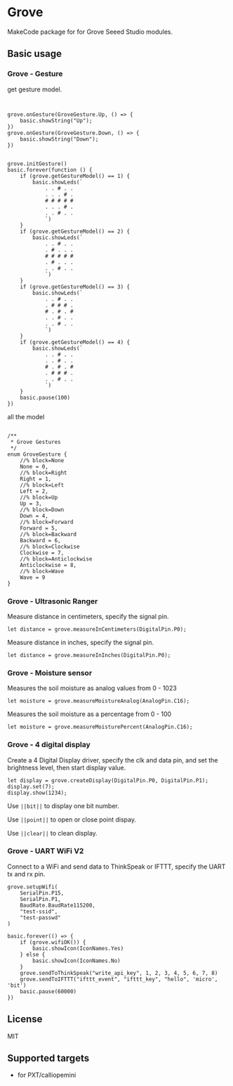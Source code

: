 # Grove

MakeCode package for for Grove Seeed Studio modules.

## Basic usage

### Grove - Gesture

get gesture model.

```blocks


grove.onGesture(GroveGesture.Up, () => {
    basic.showString("Up");
})
grove.onGesture(GroveGesture.Down, () => {
    basic.showString("Down");
})


grove.initGesture()
basic.forever(function () {
    if (grove.getGestureModel() == 1) {
        basic.showLeds(`
            . . # . .
            . . . # .
            # # # # #
            . . . # .
            . . # . .
            `)
    }
    if (grove.getGestureModel() == 2) {
        basic.showLeds(`
            . . # . .
            . # . . .
            # # # # #
            . # . . .
            . . # . .
            `)
    }
    if (grove.getGestureModel() == 3) {
        basic.showLeds(`
            . . # . .
            . # # # .
            # . # . #
            . . # . .
            . . # . .
            `)
    }
    if (grove.getGestureModel() == 4) {
        basic.showLeds(`
            . . # . .
            . . # . .
            # . # . #
            . # # # .
            . . # . .
            `)
    }
    basic.pause(100)
})
```
all the model
```

/**
 * Grove Gestures
 */
enum GroveGesture {
    //% block=None
    None = 0,
    //% block=Right
    Right = 1,
    //% block=Left
    Left = 2,
    //% block=Up
    Up = 3,
    //% block=Down
    Down = 4,
    //% block=Forward
    Forward = 5,
    //% block=Backward
    Backward = 6,
    //% block=Clockwise
    Clockwise = 7,
    //% block=Anticlockwise
    Anticlockwise = 8,
    //% block=Wave
    Wave = 9
}
```

### Grove - Ultrasonic Ranger

Measure distance in centimeters, specify the signal pin.

```blocks
let distance = grove.measureInCentimeters(DigitalPin.P0);
```

Measure distance in inches, specify the signal pin.

```blocks
let distance = grove.measureInInches(DigitalPin.P0);
```

### Grove - Moisture sensor

Measures the soil moisture as analog values from 0 - 1023

```blocks
let moisture = grove.measureMoistureAnalog(AnalogPin.C16);
```

Measures the soil moisture as a percentage from 0 - 100

```blocks
let moisture = grove.measureMoisturePercent(AnalogPin.C16);
```

### Grove - 4 digital display

Create a 4 Digital Display driver, specify the clk and data pin, and set the brightness level, then start display value.

```blocks
let display = grove.createDisplay(DigitalPin.P0, DigitalPin.P1);
display.set(7);
display.show(1234);
```

Use ``||bit||`` to display one bit number.

Use ``||point||`` to open or close point dispay.

Use ``||clear||`` to clean display.

### Grove - UART WiFi V2

Connect to a WiFi and send data to ThinkSpeak or IFTTT, specify the UART tx and rx pin.

```blocks
grove.setupWifi(
    SerialPin.P15,
    SerialPin.P1,
    BaudRate.BaudRate115200,
    "test-ssid",
    "test-passwd"
)

basic.forever(() => {
    if (grove.wifiOK()) {
        basic.showIcon(IconNames.Yes)
    } else {
        basic.showIcon(IconNames.No)
    }
    grove.sendToThinkSpeak("write_api_key", 1, 2, 3, 4, 5, 6, 7, 8)
    grove.sendToIFTTT("ifttt_event", "ifttt_key", "hello", 'micro', 'bit')
    basic.pause(60000)
})
```

## License

MIT

## Supported targets

* for PXT/calliopemini
